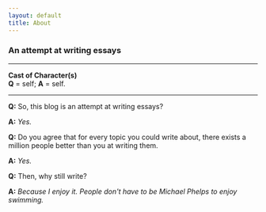 ```yaml
---
layout: default
title: About
---
```

### An attempt at writing essays
- - - 
**Cast of Character(s)**  
**Q** = self; **A** = self.  
- - - 

**Q:** So, this blog is an attempt at writing essays?  

**A:** *Yes.*  

**Q:** Do you agree that for every topic you could write about, there exists a million people better than you at writing them.  

**A:** *Yes.*  

**Q:** Then, why still write?  

**A:** *Because I enjoy it. People don't have to be Michael Phelps to enjoy swimming.*  

